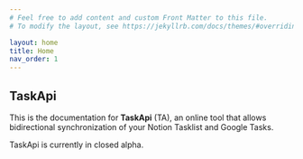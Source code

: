 ```yaml
---
# Feel free to add content and custom Front Matter to this file.
# To modify the layout, see https://jekyllrb.com/docs/themes/#overriding-theme-defaults

layout: home
title: Home
nav_order: 1
---
```

## TaskApi

This is the documentation for **TaskApi** (TA), an online tool that allows bidirectional synchronization of your Notion Tasklist and Google Tasks.

TaskApi is currently in closed alpha.